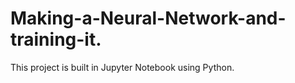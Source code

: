 # Making-a-Neural-Network-and-training-it.
This project is built in Jupyter Notebook using  Python.
